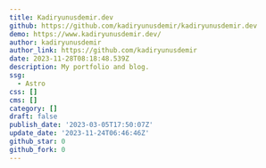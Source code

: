 ```yaml
---
title: Kadiryunusdemir.dev
github: https://github.com/kadiryunusdemir/kadiryunusdemir.dev
demo: https://www.kadiryunusdemir.dev/
author: kadiryunusdemir
author_link: https://github.com/kadiryunusdemir
date: 2023-11-28T08:18:48.539Z
description: My portfolio and blog.
ssg:
  - Astro
css: []
cms: []
category: []
draft: false
publish_date: '2023-03-05T17:50:07Z'
update_date: '2023-11-24T06:46:46Z'
github_star: 0
github_fork: 0
---
```

